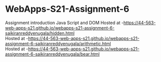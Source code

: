 # WebApps-S21-Assignment-6
Assignment introduction Java Script and DOM
Hosted at -<https://44-563-web-apps-s21.github.io/webapps-s21-assignment-6-saikiranreddyenugala/hidden.html><br>
Hosted at -<https://44-563-web-apps-s21.github.io/webapps-s21-assignment-6-saikiranreddyenugala/arithmetic.html><br>
Hosted at -<https://44-563-web-apps-s21.github.io/webapps-s21-assignment-6-saikiranreddyenugala/bear.html>
